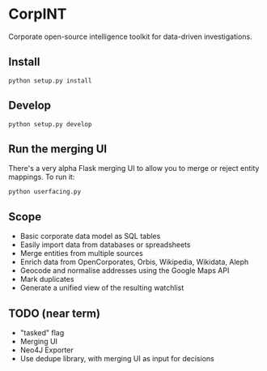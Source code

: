 # CorpINT

Corporate open-source intelligence toolkit for data-driven
investigations.

## Install

    python setup.py install


## Develop

    python setup.py develop
    

## Run the merging UI

There's a very alpha Flask merging UI to allow you to merge or reject entity mappings. To run it:

    python userfacing.py


## Scope

* Basic corporate data model as SQL tables
* Easily import data from databases or spreadsheets
* Merge entities from multiple sources
* Enrich data from OpenCorporates, Orbis, Wikipedia, Wikidata, Aleph
* Geocode and normalise addresses using the Google Maps API
* Mark duplicates
* Generate a unified view of the resulting watchlist


## TODO (near term)

* "tasked" flag
* Merging UI
* Neo4J Exporter
* Use dedupe library, with merging UI as input for decisions

